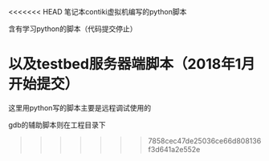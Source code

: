 <<<<<<< HEAD
笔记本contiki虚拟机编写的python脚本

含有学习python的脚本（代码提交停止）

以及testbed服务器端脚本（2018年1月开始提交）
=======
这里用python写的脚本主要是远程调试使用的

gdb的辅助脚本则在工程目录下
>>>>>>> 7858cec47de25036ce66d808136f3d641a2e552e
